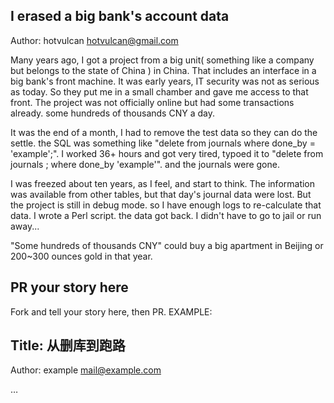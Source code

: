 <!-- 

Fork and tell your story here, then PR. 
EXAMPLE:

## Title: 从删库到跑路

Author: example mail@example.com

…

-->
## I erased a big bank's account data

Author: hotvulcan hotvulcan@gmail.com

Many years ago, I got a project from a big unit( something like a company but belongs to the state of China ) in China. That includes an interface in a big bank's front machine. It was early years, IT security was not as serious as today. So they put me in a small chamber and gave me access to that front. The project was not officially online but had some transactions already. some hundreds of thousands CNY a day.

It was the end of a month, I had to remove the test data so they can do the settle. the SQL was something like "delete from journals where done_by = 'example';".  I worked 36+ hours and got very tired, typoed it to "delete from journals ; where done_by 'example'". and the journals were gone. 

I was freezed about ten years, as I feel, and start to think. The information was available from other tables, but that day's journal data were lost. But the project is still in debug mode. so I have enough logs to re-calculate that data. I wrote a Perl script. the data got back. I didn't have to go to jail or run away...

"Some hundreds of thousands CNY" could buy a big apartment in Beijing or 200~300 ounces gold in that year. 



## PR your story here 
Fork and tell your story here, then PR. 
EXAMPLE:

 ## Title: 从删库到跑路

Author: example mail@example.com

…
